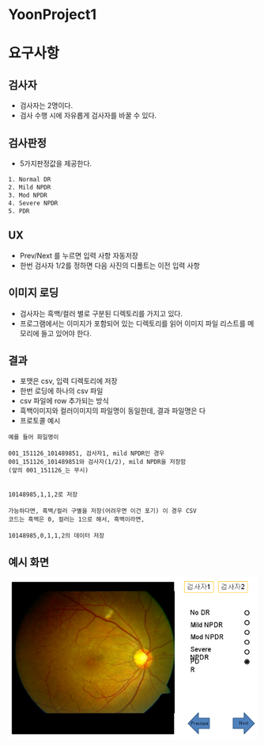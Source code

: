 
YoonProject1
====

# 요구사항

## 검사자

- 검사자는 2명이다.
- 검사 수행 시에 자유롭게 검사자를 바꿀 수 있다.

## 검사판정

- 5가지판정값을 제공한다.

```
1. Normal DR
2. Mild NPDR
3. Mod NPDR
4. Severe NPDR
5. PDR
```

## UX

- Prev/Next 를 누르면 입력 사항 자동저장
- 한번 검사자 1/2를 정하면 다음 사진의 디폴트는 이전 입력 사항


## 이미지 로딩

- 검사자는 흑백/컬러 별로 구분된 디렉토리를 가지고 있다.
- 프로그램에서는 이미지가 포함되어 있는 디렉토리를 읽어 이미지 파일 리스트를
메모리에 들고 있어야 한다.

## 결과

- 포맷은 csv, 입력 디렉토리에 저장
- 한번 로딩에 하나의 csv 파일
- csv 파일에 row 추가되는 방식
- 흑백이미지와 컬러이미지의 파일명이 동일한데, 결과 파일명은 다
- 프로토콜 예시

```
예를 들어 화일명이 

001_151126_101489851, 검사자1, mild NPDR인 경우 
001_151126_101489851와 검사자(1/2), mild NPDR을 저장함
(앞의 001_151126_는 무시)


10148985,1,1,2로 저장

가능하다면, 흑백/컬러 구별을 저장(어려우면 이건 포기) 이 경우 CSV
코드는 흑백은 0, 컬러는 1으로 해서, 흑백이라면, 

10148985,0,1,1,2의 데이터 저장
```

## 예시 화면

![YoonProject1-Sample.png](images/YoonProject1-Sample.png)

